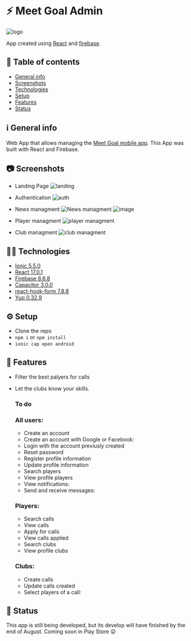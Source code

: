 # :zap: Meet Goal Admin

![logo](https://user-images.githubusercontent.com/56648593/127076823-cba7b816-e329-4a32-a917-c20635c5838e.png)

App created using [React](https://reactjs.org/) and [firebase](https://firebase.google.com/docs).

## :page_facing_up: Table of contents

- [General info](#ℹ%EF%B8%8F-general-info)
- [Screenshots](#-screenshots)
- [Technologies](#-technologies)
- [Setup](#%EF%B8%8F-setup)
- [Features](#-features)
- [Status](#-status)

## ℹ️ General info

Web App that allows managing the [Meet Goal mobile app](https://github.com/Jmiguel14/meet-goal-project). This App was built with React and Firebase.

## 📷 Screenshots

- Landing Page
![landing](https://user-images.githubusercontent.com/56648593/131258817-93ae0877-8e8f-41db-a187-f23d82179c05.png)

- Authentication
![auth](https://user-images.githubusercontent.com/56648593/131258882-1daebd09-b862-48a9-ab71-1b4777be8497.png)

- News managment
![News managment](https://user-images.githubusercontent.com/56648593/131258771-0d0b1dd3-9c57-4902-b5aa-d5acdceb11d8.png)
![image](https://user-images.githubusercontent.com/56648593/131257874-d439badc-c62f-4d69-a56b-1d2f76f9b504.png)

- Player managment
![player managment](https://user-images.githubusercontent.com/56648593/131259122-22680dba-9071-4e7a-a0a4-dec03776a0bd.png)

- Club managment
![club managment](https://user-images.githubusercontent.com/56648593/131259251-af6f6ab3-efc5-48e7-83ee-eb77c0e078e6.png)


## 👨‍💻 Technologies

- [Ionic 5.5.0](https://ionicframework.com/)
- [React 17.0.1](https://reactjs.org/)
- [Firebase 8.6.8](https://firebase.google.com/docs)
- [Capacitor 3.0.0](https://capacitorjs.com/)
- [react-hook-form 7.8.8](https://react-hook-form.com/)
- [Yup 0.32.9](https://github.com/jquense/yup)

## ⚙️ Setup

- Clone the repo
- `npm i` or `npm install`
- `ionic cap open android`

## 🤖 Features

- Filter the best palyers for calls
- Let the clubs know your skills.

  ### To do

  ### All users:

  - Create an account
  - Create an account with Google or Facebook:
  - Login with the account previusly created
  - Reset password
  - Register profile information
  - Update profile information
  - Search players
  - View profile players
  - View notifications:
  - Send and receive messages:

  ### Players:

  - Search calls
  - View calls
  - Apply for calls
  - View calls applied
  - Search clubs
  - View profile clubs

  ### Clubs:

  - Create calls
  - Update calls created
  - Select players of a call:

## 📆 Status

This app is still being developed, but its develop will have finished by the end of August.
Coming soon in Play Store 😲
